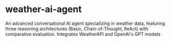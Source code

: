 # weather-ai-agent
An advanced conversational AI agent specializing in weather data, featuring three reasoning architectures (Basic, Chain-of-Thought, ReAct) with comparative evaluation. Integrates WeatherAPI and OpenAI's GPT models

